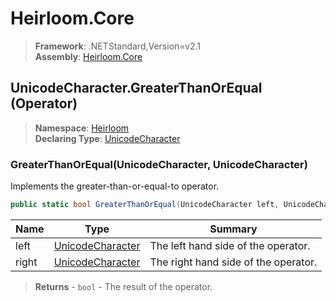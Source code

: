 # Heirloom.Core

> **Framework**: .NETStandard,Version=v2.1  
> **Assembly**: [Heirloom.Core][0]

## UnicodeCharacter.GreaterThanOrEqual (Operator)

> **Namespace**: [Heirloom][0]  
> **Declaring Type**: [UnicodeCharacter][1]

### GreaterThanOrEqual(UnicodeCharacter, UnicodeCharacter)

Implements the greater-than-or-equal-to operator.

```cs
public static bool GreaterThanOrEqual(UnicodeCharacter left, UnicodeCharacter right)
```

| Name  | Type                  | Summary                              |
|-------|-----------------------|--------------------------------------|
| left  | [UnicodeCharacter][1] | The left hand side of the operator.  |
| right | [UnicodeCharacter][1] | The right hand side of the operator. |

> **Returns** - `bool` - The result of the operator.

[0]: ../../../Heirloom.Core.md
[1]: ../UnicodeCharacter.md
